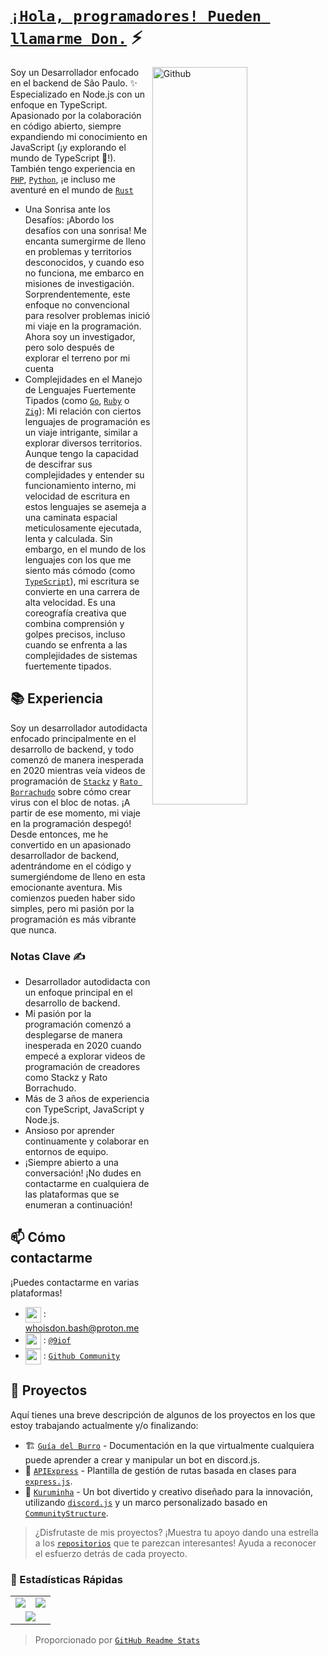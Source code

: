 # [`¡Hola, programadores! Pueden llamarme Don.`]() ⚡  <img src="https://komarev.com/ghpvc/?username=whoisdon&style=flat-square" alt="" align="center" />

<p dir="auto"><a target="_blank" rel="noopener noreferrer nofollow" href="https://raw.githubusercontent.com/onimur/.github/master/.resources/git-header.svg"><img width="55%" align="right" alt="Github" src="https://raw.githubusercontent.com/onimur/.github/master/.resources/git-header.svg" style="max-width: 100%;"></a></p>

Soy un Desarrollador enfocado en el backend de São Paulo. ✨ Especializado en Node.js con un enfoque en TypeScript. Apasionado por la colaboración en código abierto, siempre expandiendo mi conocimiento en JavaScript (¡y explorando el mundo de TypeScript 👀!). También tengo experiencia en [`PHP`], [`Python`], ¡e incluso me aventuré en el mundo de [`Rust`]

- Una Sonrisa ante los Desafíos: ¡Abordo los desafíos con una sonrisa! Me encanta sumergirme de lleno en problemas y territorios desconocidos, y cuando eso no funciona, me embarco en misiones de investigación. Sorprendentemente, este enfoque no convencional para resolver problemas inició mi viaje en la programación. Ahora soy un investigador, pero solo después de explorar el terreno por mi cuenta
- Complejidades en el Manejo de Lenguajes Fuertemente Tipados (como [`Go`], [`Ruby`] o [`Zig`]): Mi relación con ciertos lenguajes de programación es un viaje intrigante, similar a explorar diversos territorios. Aunque tengo la capacidad de descifrar sus complejidades y entender su funcionamiento interno, mi velocidad de escritura en estos lenguajes se asemeja a una caminata espacial meticulosamente ejecutada, lenta y calculada. Sin embargo, en el mundo de los lenguajes con los que me siento más cómodo (como [`TypeScript`]), mi escritura se convierte en una carrera de alta velocidad. Es una coreografía creativa que combina comprensión y golpes precisos, incluso cuando se enfrenta a las complejidades de sistemas fuertemente tipados.

## 📚 Experiencia

Soy un desarrollador autodidacta enfocado principalmente en el desarrollo de backend, y todo comenzó de manera inesperada en 2020 mientras veía videos de programación de [`Stackz`] y [`Rato Borrachudo`] sobre cómo crear virus con el bloc de notas. ¡A partir de ese momento, mi viaje en la programación despegó! Desde entonces, me he convertido en un apasionado desarrollador de backend, adentrándome en el código y sumergiéndome de lleno en esta emocionante aventura. Mis comienzos pueden haber sido simples, pero mi pasión por la programación es más vibrante que nunca.

### Notas Clave ✍️

- Desarrollador autodidacta con un enfoque principal en el desarrollo de backend.
- Mi pasión por la programación comenzó a desplegarse de manera inesperada en 2020 cuando empecé a explorar videos de programación de creadores como Stackz y Rato Borrachudo.
- Más de 3 años de experiencia con TypeScript, JavaScript y Node.js.
- Ansioso por aprender continuamente y colaborar en entornos de equipo.
- ¡Siempre abierto a una conversación! ¡No dudes en contactarme en cualquiera de las plataformas que se enumeran a continuación!

## 📫 Cómo contactarme

¡Puedes contactarme en varias plataformas!
- <img src="https://i.imgur.com/y8edTyt.png" align="center" width="25" height="25"> :  whoisdon.bash@proton.me
- <img src="https://i.imgur.com/Hi1oMJ5.png" align="center" width="25" height="25"> : [`@9iof`](https://discord.com/users/828677274659586068)
- <img src="https://i.imgur.com/ir5Mt1n.png" align="center" width="25" height="25"> : [`Github Community`](https://github.com/whoisdon)

## 🔭 Proyectos

Aquí tienes una breve descripción de algunos de los proyectos en los que estoy trabajando actualmente y/o finalizando:

- 🏗️ [`Guía del Burro`] - Documentación en la que virtualmente cualquiera puede aprender a crear y manipular un bot en discord.js.
- 🚂 [`APIExpress`] - Plantilla de gestión de rutas basada en clases para [`express.js`].
- 🤖 [`Kuruminha`] - Un bot divertido y creativo diseñado para la innovación, utilizando [`discord.js`] y un marco personalizado basado en [`CommunityStructure`].

> ¿Disfrutaste de mis proyectos? ¡Muestra tu apoyo dando una estrella a los [`repositorios`] que te parezcan interesantes! Ayuda a reconocer el esfuerzo detrás de cada proyecto.

### 👀 Estadísticas Rápidas

<table>
  <tr>
    <td align="center" style="padding=0;width=50%;">
      <img align="center" style="padding=0;" src="https://github-readme-stats.vercel.app/api?username=whoisdon&show_icons=true&title_color=4F8CC9&text_color=9f9f9f&bg_color=151515&hide_border=true&icon_color=4F8CC9&hide_title=true&count_private=true%22" />
    </td>
    <td align="center" style="padding=0;width=50%;">
      <img align="center" style="padding=0;" src="https://github-readme-stats.vercel.app/api/top-langs/?username=whoisdon&layout=compact&title_color=4F8CC9&text_color=9f9f9f&bg_color=151515&hide_border=true&icon_color=4F8CC9&hide=visual%20basic&count_private=true" />
    </td>
  </tr>
  <tr>
    <td align="center" colspan="2" style="padding=0;width=100%;">
      <img align="center" style="padding=0;" src="https://github-readme-activity-graph.vercel.app/graph?username=whoisdon&theme=tokyo-night&custom_title=Whoisdon's%20Contribution%20Graph" />
    </td>
  </tr>
</table>

> Proporcionado por [`GitHub Readme Stats`]


<!----------------- ENLACES --------------->
[`Ruby`]:                https://www.ruby-lang.org/en/
[`Zig`]:                 https://ziglang.org/
[`PHP`]:                 https://www.php.net/
[`Python`]:              https://www.python.org/
[`TypeScript`]:          https://www.typescriptlang.org/
[`Kotlin`]:              https://kotlinlang.org/
[`Java`]:                https://adoptopenjdk.net/
[`Rust`]:                https://www.rust-lang.org/
[`Go`]:                  https://golang.org
[`Discord`]:             https://discord.com/
[`discord.js`]:          https://discord.js.org/#/
[`express.js`]:          https://expressjs.com/
[`repositorios`]:        https://github.com/whoisdon?tab=repositories
[`GitHub Readme Stats`]: https://github.com/anuraghazra/github-readme-stats

<!--------------- Youtube ----------------->
[`Stackz`]:             https://www.youtube.com/@STACKZOFICIAL
[`Rato Borrachudo`]:    https://www.youtube.com/@RatoBorrachudo

<!--------------- Proyectos ----------------->
[`CommunityStructure`]: https://github.com/whoisdon/CommunityStructure
[`Guía del Burro`]:       https://github.com/whoisdon/donkeyguide
[`APIExpress`]:         https://github.com/whoisdon/APIExpress
[`Kuruminha`]:          https://github.com/whoisdon/CommunityStructure/tree/Kuruminha
